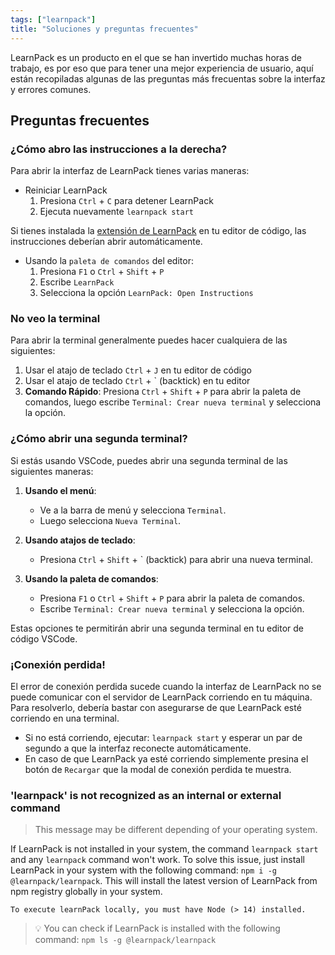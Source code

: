 ```yaml
---
tags: ["learnpack"] 
title: "Soluciones y preguntas frecuentes"
---
```


LearnPack es un producto en el que se han invertido muchas horas de trabajo, es por eso que para tener una mejor experiencia de usuario, aquí están recopiladas algunas de las preguntas más frecuentas sobre la interfaz y errores comunes.

## Preguntas frecuentes
### ¿Cómo abro las instrucciones a la derecha?
Para abrir la interfaz de LearnPack tienes varias maneras: 
- Reiniciar LearnPack
  1. Presiona `Ctrl` + `C` para detener LearnPack
  2. Ejecuta nuevamente `learnpack start`

Si tienes instalada la [extensión de LearnPack](https://marketplace.visualstudio.com/items?itemName=learn-pack.learnpack-vscode) en tu editor de código, las instrucciones deberían abrir automáticamente.

- Usando la `paleta de comandos` del editor:
  1. Presiona `F1` o `Ctrl` + `Shift` + `P` 
  2. Escribe `LearnPack`
  3. Selecciona la opción `LearnPack: Open Instructions`



### No veo la terminal
Para abrir la terminal generalmente puedes hacer cualquiera de las siguientes:

1. Usar el atajo de teclado `Ctrl` + `J` en tu editor de código
2. Usar el atajo de teclado `Ctrl` + ` (backtick) en tu editor
3. **Comando Rápido**: Presiona `Ctrl` + `Shift` + `P` para abrir la paleta de comandos, luego escribe `Terminal: Crear nueva terminal` y selecciona la opción.

### ¿Cómo abrir una segunda terminal?
Si estás usando VSCode, puedes abrir una segunda terminal de las siguientes maneras:

1. **Usando el menú**:
   - Ve a la barra de menú y selecciona `Terminal`.
   - Luego selecciona `Nueva Terminal`.

2. **Usando atajos de teclado**:
   - Presiona `Ctrl` + `Shift` + ` (backtick) para abrir una nueva terminal.

3. **Usando la paleta de comandos**:
   - Presiona `F1` o `Ctrl` + `Shift` + `P` para abrir la paleta de comandos.
   - Escribe `Terminal: Crear nueva terminal` y selecciona la opción.

Estas opciones te permitirán abrir una segunda terminal en tu editor de código VSCode.



### ¡Conexión perdida!
El error de conexión perdida sucede cuando la interfaz de LearnPack no se puede comunicar con el servidor de LearnPack corriendo en tu máquina. Para resolverlo, debería bastar con asegurarse de que LearnPack esté corriendo en una terminal. 

- Si no está corriendo, ejecutar: `learnpack start` y esperar un par de segundo a que la interfaz reconecte automáticamente.
- En caso de que LearnPack ya esté corriendo simplemente presina el botón de `Recargar` que la modal de conexión perdida te muestra.


### 'learnpack' is not recognized as an internal or external command
> This message may be different depending of your operating system.

If LearnPack is not installed in your system, the command `learnpack start` and any `learnpack` command won't work. To solve this issue, just install LearnPack in your system with the following command: `npm i -g @learnpack/learnpack`. This will install the latest version of LearnPack from npm registry globally in your system.

```text
To execute learnPack locally, you must have Node (> 14) installed.
```
> 💡 You can check if LearnPack is installed with the following command: 
`npm ls -g @learnpack/learnpack`